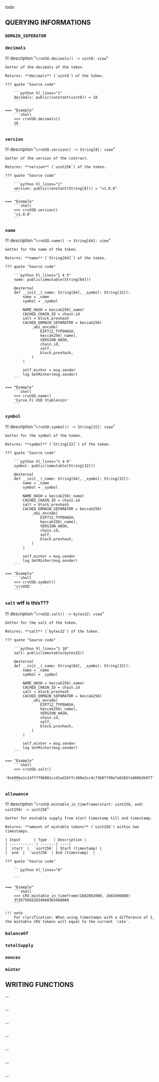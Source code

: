 todo



## QUERYING INFORMATIONS

### `DOMAIN_SEPERATOR`


### `decimals`
!!! description "`crvUSD.decimals() -> uint8: view`"

    Getter of the decimals of the token.

    Returns: **decimals** (`uint8`) of the token. 

    ??? quote "Source code"

        ```python hl_lines="1"
        decimals: public(constant(uint8)) = 18
        ```

    === "Example"
        ```shell
        >>> crvUSD.decimals()
        18
        ```


### `version`
!!! description "`crvUSD.version() -> String[8]: view`"

    Getter of the version of the contract.

    Returns: **version** (`uint256`) of the token. 

    ??? quote "Source code"

        ```python hl_lines="1"
        version: public(constant(String[8])) = "v1.0.0"
        ```

    === "Example"
        ```shell
        >>> crvUSD.version()
        'v1.0.0'
        ```


### `name`
!!! description "`crvUSD.name() -> String[64]: view`"

    Getter for the name of the token.

    Returns: **name** (`String[64]`) of the token.

    ??? quote "Source code"

        ```python hl_lines="1 4 5"
        name: public(immutable(String[64]))
        
        @external
        def __init__(_name: String[64], _symbol: String[32]):
            name = _name
            symbol = _symbol

            NAME_HASH = keccak256(_name)
            CACHED_CHAIN_ID = chain.id
            salt = block.prevhash
            CACHED_DOMAIN_SEPARATOR = keccak256(
                _abi_encode(
                    EIP712_TYPEHASH,
                    keccak256(_name),
                    VERSION_HASH,
                    chain.id,
                    self,
                    block.prevhash,
                )
            )

            self.minter = msg.sender
            log SetMinter(msg.sender)
        ```

    === "Example"
        ```shell
        >>> crvUSD.name()
        'Curve.Fi USD Stablecoin'
        ```


### `symbol`
!!! description "`crvUSD.symbol() -> String[32]: view`"

    Getter for the symbol of the token.

    Returns: **symbol** (`String[32]`) of the token.

    ??? quote "Source code"

        ```python hl_lines="1 4 6"
        symbol: public(immutable(String[32]))
        
        @external
        def __init__(_name: String[64], _symbol: String[32]):
            name = _name
            symbol = _symbol

            NAME_HASH = keccak256(_name)
            CACHED_CHAIN_ID = chain.id
            salt = block.prevhash
            CACHED_DOMAIN_SEPARATOR = keccak256(
                _abi_encode(
                    EIP712_TYPEHASH,
                    keccak256(_name),
                    VERSION_HASH,
                    chain.id,
                    self,
                    block.prevhash,
                )
            )

            self.minter = msg.sender
            log SetMinter(msg.sender)
        ```

    === "Example"
        ```shell
        >>> crvUSD.symbol()
        'crvUSD'
        ```


### `salt` wtf is this???
!!! description "`crvUSD.salt() -> bytes32: view`"

    Getter for the salt of the token. 

    Returns: **salt** (`bytes32`) of the token.

    ??? quote "Source code"

        ```python hl_lines="1 10"
        salt: public(immutable(bytes32))
        
        @external
        def __init__(_name: String[64], _symbol: String[32]):
            name = _name
            symbol = _symbol

            NAME_HASH = keccak256(_name)
            CACHED_CHAIN_ID = chain.id
            salt = block.prevhash
            CACHED_DOMAIN_SEPARATOR = keccak256(
                _abi_encode(
                    EIP712_TYPEHASH,
                    keccak256(_name),
                    VERSION_HASH,
                    chain.id,
                    self,
                    block.prevhash,
                )
            )

            self.minter = msg.sender
            log SetMinter(msg.sender)
        ```

    === "Example"
        ```shell
        >>> crvUSD.salt()
        '0xb99ba1c24ff7f96081ccd1ad26ffc380e2cc4c73b87f99e7a0165fa980b3b977'
        ```



### `allowance`
!!! description "`crvUSD.mintable_in_timeframe(start: uint256, end: uint256) -> uint256`"

    Getter for mintable supply from start timestamp till end timestamp.

    Returns: **amount of mintable tokens** (`uint256`) within two timestamps.

    | Input      | Type   | Description |
    | ----------- | -------| ----|
    | `start` |  `uint256` | Start (timestamp) |
    | `end` |  `uint256` | End (timestamp)  |

    ??? quote "Source code"

        ```python hl_lines="0"

        ```

    === "Example"
        ```shell
        >>> CRV.mintable_in_timeframe(1682892000, 1683496800)
        3726756852824660365468800
        ```

    !!! note
        For clarification: When using timestamps with a difference of 1, the mintable CRV tokens will equal to the current `rate`.


### `balanceOf`
### `totalSupply`
### `nonces`
### `minter`


## WRITING FUNCTIONS

### ``
### ``
### ``
### ``
### ``
### ``
### ``